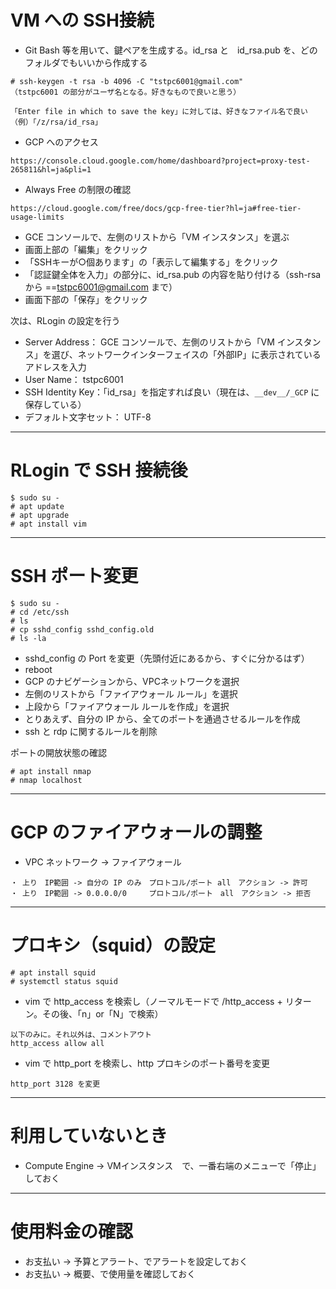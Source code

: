 # VM への SSH接続
* Git Bash 等を用いて、鍵ペアを生成する。id_rsa と　id_rsa.pub を、どのフォルダでもいいから作成する
```
# ssh-keygen -t rsa -b 4096 -C "tstpc6001@gmail.com"
（tstpc6001 の部分がユーザ名となる。好きなもので良いと思う）

「Enter file in which to save the key」に対しては、好きなファイル名で良い
（例）「/z/rsa/id_rsa」
```

* GCP へのアクセス
```
https://console.cloud.google.com/home/dashboard?project=proxy-test-265811&hl=ja&pli=1
```
* Always Free の制限の確認
```
https://cloud.google.com/free/docs/gcp-free-tier?hl=ja#free-tier-usage-limits
```
* GCE コンソールで、左側のリストから「VM インスタンス」を選ぶ  
* 画面上部の「編集」をクリック  
* 「SSHキーが○個あります」の「表示して編集する」をクリック  
* 「認証鍵全体を入力」の部分に、id_rsa.pub の内容を貼り付ける（ssh-rsa から ==tstpc6001@gmail.com まで）  
* 画面下部の「保存」をクリック

次は、RLogin の設定を行う  
* Server Address： GCE コンソールで、左側のリストから「VM インスタンス」を選び、ネットワークインターフェイスの「外部IP」に表示されているアドレスを入力  
* User Name： tstpc6001  
* SSH Identity Key：「id_rsa」を指定すれば良い（現在は、`__dev__/_GCP` に保存している）
* デフォルト文字セット： UTF-8  

---
# RLogin で SSH 接続後
```
$ sudo su -
# apt update
# apt upgrade
# apt install vim
```

---
# SSH ポート変更
```
$ sudo su -
# cd /etc/ssh
# ls
# cp sshd_config sshd_config.old
# ls -la
```
* sshd_config の Port を変更（先頭付近にあるから、すぐに分かるはず）  
* reboot  
* GCP のナビゲーションから、VPCネットワークを選択  
* 左側のリストから「ファイアウォール ルール」を選択  
* 上段から「ファイアウォール ルールを作成」を選択  
* とりあえず、自分の IP から、全てのポートを通過させるルールを作成  
* ssh と rdp に関するルールを削除  

ポートの開放状態の確認
```
# apt install nmap
# nmap localhost
```

---
# GCP のファイアウォールの調整
* VPC ネットワーク -> ファイアウォール
```
・ 上り　IP範囲 -> 自分の IP のみ　プロトコル/ポート all　アクション -> 許可
・ 上り　IP範囲 -> 0.0.0.0/0　　　プロトコル/ポート　all　アクション -> 拒否
```

---
# プロキシ（squid）の設定
```
# apt install squid
# systemctl status squid
```
* vim で http_access を検索し（ノーマルモードで /http_access + リターン。その後、「n」or「N」で検索）
```
以下のみに。それ以外は、コメントアウト
http_access allow all
```
* vim で http_port を検索し、http プロキシのポート番号を変更
```
http_port 3128 を変更
```

---
# 利用していないとき
* Compute Engine -> VMインスタンス　で、一番右端のメニューで「停止」しておく

---
# 使用料金の確認
* お支払い -> 予算とアラート、でアラートを設定しておく
* お支払い -> 概要、で使用量を確認しておく
